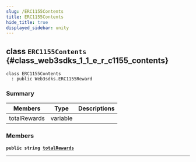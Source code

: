 ```yaml
---
slug: /ERC1155Contents
title: ERC1155Contents
hide_title: true
displayed_sidebar: unity
---
```


## class `ERC1155Contents` {#class_web3sdks_1_1_e_r_c1155_contents}

```
class ERC1155Contents
  : public Web3sdks.ERC1155Reward
```

### Summary

| Members      | Type     | Descriptions |
| ------------ | -------- | ------------ |
| totalRewards | variable |              |

### Members

**`public string `[`totalRewards`](#class_web3sdks_1_1_e_r_c1155_contents_1afcb2215b798572d3b04940318974cf60)**

---
